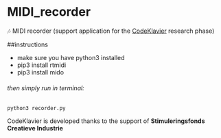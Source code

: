 # MIDI_recorder
 :notes: MIDI recorder (support application for the [CodeKlavier](https://codeklavier.space) research phase)

##instructions

- make sure you have python3 installed
- pip3 install rtmidi
- pip3 install mido

###### then simply run in terminal:

`python3 recorder.py`

CodeKlavier is developed thanks to the support of **Stimuleringsfonds Creatieve Industrie** 
